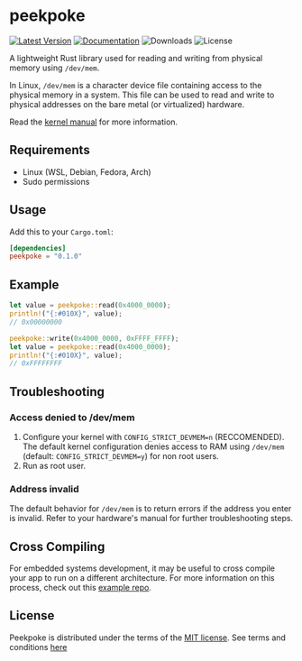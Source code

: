 # peekpoke

[![Latest Version]][crates.io] [![Documentation]][docs.rs] ![Downloads] ![License]

A lightweight Rust library used for reading and writing from physical memory using `/dev/mem`. 

In Linux, `/dev/mem` is a character device file containing access to the physical memory in a system. This file can be used to read and write to physical addresses on the bare metal (or virtualized) hardware.

Read the [kernel manual](https://man7.org/linux/man-pages/man4/mem.4.html) for more information.

## Requirements

- Linux (WSL, Debian, Fedora, Arch)
- Sudo permissions


## Usage

Add this to your `Cargo.toml`:

```toml
[dependencies]
peekpoke = "0.1.0"
```

## Example
```rust
let value = peekpoke::read(0x4000_0000);
println!("{:#010X}", value);
// 0x00000000

peekpoke::write(0x4000_0000, 0xFFFF_FFFF);
let value = peekpoke::read(0x4000_0000);
println!("{:#010X}", value);
// 0xFFFFFFFF
```

## Troubleshooting

### Access denied to /dev/mem

1. Configure your kernel with `CONFIG_STRICT_DEVMEM=n` (RECCOMENDED). The default kernel configuration denies access to RAM using `/dev/mem` (default: `CONFIG_STRICT_DEVMEM=y`) for non root users. 
1. Run as root user.

### Address invalid

The default behavior for `/dev/mem` is to return errors if the address you enter is invalid. Refer to your hardware's manual for further troubleshooting steps.

## Cross Compiling

For embedded systems development, it may be useful to cross compile your app to run on a different architecture. For more information on this process, check out this [example repo]().

## License

Peekpoke is distributed under the terms of the [MIT license](https://opensource.org/licenses/MIT). See terms and conditions [here](./LICENSE-MIT)

[crates.io]: https://crates.io/crates/peekpoke
[latest version]: https://img.shields.io/crates/v/peekpoke.svg
[documentation]: https://docs.rs/libc/badge.svg
[docs.rs]: https://docs.rs/peekpoke
[downloads]: https://img.shields.io/crates/d/peekpoke
[license]: https://img.shields.io/crates/l/peekpoke.svg
